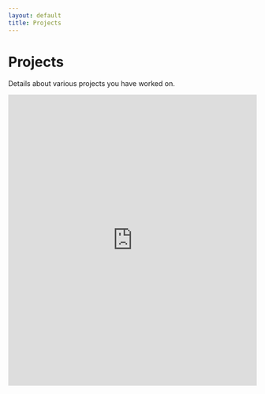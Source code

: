 ```yaml
---
layout: default
title: Projects
---
```


# Projects

Details about various projects you have worked on.
<iframe src="https://www.peacocktv.com/watch-online/tv/captain-future-pirate/8652245983267514112" height="590" width="504" frameborder="0" allowfullscreen="" title="Embedded post"></iframe>
